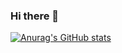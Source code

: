### Hi there 👋


[![Anurag's GitHub stats](https://github-readme-stats.vercel.app/api?username=YetAnotherDev)](https://github.com/YetAnotherDev/github-readme-stats)


<!--
**YetAnotherDev/YetAnotherDev** is a ✨ _special_ ✨ repository because its `README.md` (this file) appears on your GitHub profile.

Here are some ideas to get you started:

- 🔭 I’m currently working on ...
- 🌱 I’m currently learning ...
- 👯 I’m looking to collaborate on ...
- 🤔 I’m looking for help with ...
- 💬 Ask me about ...
- 📫 How to reach me: ...
- 😄 Pronouns: ...
- ⚡ Fun fact: ...
-->
